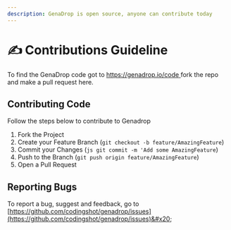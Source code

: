 ```yaml
---
description: GenaDrop is open source, anyone can contribute today
---
```


# ✍ Contributions Guideline

To find the GenaDrop code got to [https://genadrop.io/code ](https://genadrop.io/code)fork the repo and make a pull request here.

## Contributing Code

Follow the steps below to contribute to Genadrop

1. Fork the Project
2. Create your Feature Branch (`git checkout -b feature/AmazingFeature`)
3. Commit your Changes (`js git commit -m 'Add some AmazingFeature`)
4. Push to the Branch (`git push origin feature/AmazingFeature`)
5. Open a Pull Request

## Reporting Bugs

To report a bug, suggest and feedback, go to [https://github.com/codingshot/genadrop/issues](https://github.com/codingshot/genadrop/issues)&#x20;




